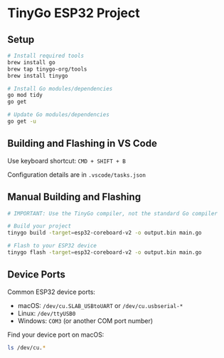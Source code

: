 # TinyGo ESP32 Project

## Setup

```bash
# Install required tools
brew install go
brew tap tinygo-org/tools
brew install tinygo

# Install Go modules/dependencies
go mod tidy
go get

# Update Go modules/dependencies
go get -u
```

## Building and Flashing in VS Code

Use keyboard shortcut: `CMD + SHIFT + B`

Configuration details are in `.vscode/tasks.json`

## Manual Building and Flashing

```bash
# IMPORTANT: Use the TinyGo compiler, not the standard Go compiler

# Build your project
tinygo build -target=esp32-coreboard-v2 -o output.bin main.go

# Flash to your ESP32 device
tinygo flash -target=esp32-coreboard-v2 -o output.bin main.go
```

## Device Ports

Common ESP32 device ports:
- macOS: `/dev/cu.SLAB_USBtoUART` or `/dev/cu.usbserial-*`
- Linux: `/dev/ttyUSB0`
- Windows: `COM3` (or another COM port number)

Find your device port on macOS:
```bash
ls /dev/cu.*
```